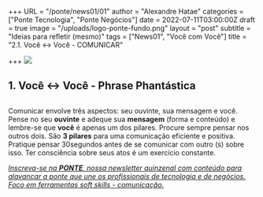 +++
URL = "/ponte/news01/01"
author = "Alexandre Hatae"
categories = ["Ponte Tecnologia", "Ponte Negócios"]
date = 2022-07-11T03:00:00Z
draft = true
image = "/uploads/logo-ponte-fundo.png"
layout = "post"
subtitle = "Ideias para refletir (mesmo)"
tags = ["News01", "Você com Você"]
title = "2.1. Você <-> Você - COMUNICAR"

+++
![](/uploads/logo-com-texto.png)

## **1. Você <-> Você - Phrase Phantástica**

## 

Comunicar envolve três aspectos: seu ouvinte, sua mensagem e você. Pense no seu **ouvinte** e adeque sua **mensagem** (forma e conteúdo) e lembre-se que **você** é apenas um dos pilares. Procure sempre pensar nos outros dois. São **3 pilares** para uma comunicação eficiente e positiva. Pratique pensar 30segundos antes de se comunicar com outro (s) sobre isso. Ter consciência sobre seus atos é um exercício constante.

[_Inscreva-se na_ **_PONTE_**_, nossa newsletter quinzenal com conteúdo para alavancar a ponte que une os profissionais de tecnologia e de negócios. Foco em ferramentas soft skills - comunicação._](https://www.getrevue.co/profile/porquesim-org "Inscreva-se na PONTE")